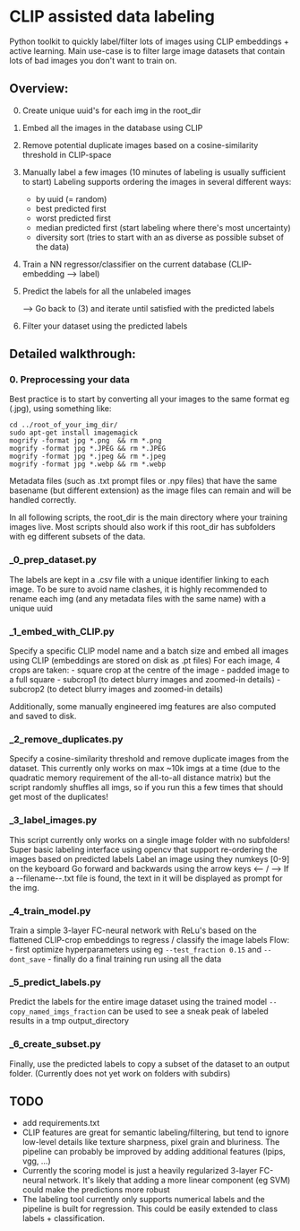 # CLIP assisted data labeling
Python toolkit to quickly label/filter lots of images using CLIP embeddings + active learning.
Main use-case is to filter large image datasets that contain lots of bad images you don't want to train on.

## Overview:
0. Create unique uuid's for each img in the root_dir
1. Embed all the images in the database using CLIP
2. Remove potential duplicate images based on a cosine-similarity threshold in CLIP-space
3. Manually label a few images (10 minutes of labeling is usually sufficient to start)
Labeling supports ordering the images in several different ways:
    - by uuid (= random)
    - best predicted first
    - worst predicted first
    - median predicted first (start labeling where there's most uncertainty)
    - diversity sort (tries to start with an as diverse as possible subset of the data)
4. Train a NN regressor/classifier on the current database (CLIP-embedding --> label)
5. Predict the labels for all the unlabeled images	

	--> Go back to (3) and iterate until satisfied with the predicted labels
6. Filter your dataset using the predicted labels


## Detailed walkthrough:

### 0. Preprocessing your data
Best practice is to start by converting all your images to the same format eg (.jpg), using something like:

```
cd ../root_of_your_img_dir/
sudo apt-get install imagemagick
mogrify -format jpg *.png  && rm *.png
mogrify -format jpg *.JPEG && rm *.JPEG
mogrify -format jpg *.jpeg && rm *.jpeg
mogrify -format jpg *.webp && rm *.webp
```

Metadata files (such as .txt prompt files or .npy files) that have the same basename (but different extension) as the image files can remain and will be handled correctly.

In all following scripts, the root_dir is the main directory where your training images live.
Most scripts should also work if this root_dir has subfolders with eg different subsets of the data.

### _0_prep_dataset.py
The labels are kept in a .csv file with a unique identifier linking to each image.
To be sure to avoid name clashes, it is highly recommended to rename each img (and any metadata files with the same name) with a unique uuid

### _1_embed_with_CLIP.py
Specify a specific CLIP model name and a batch size and embed all images using CLIP (embeddings are stored on disk as .pt files)
For each image, 4 crops are taken:
	- square crop at the centre of the image
	- padded image to a full square
	- subcrop1 (to detect blurry images and zoomed-in details)
	- subcrop2 (to detect blurry images and zoomed-in details)
	
Additionally, some manually engineered img features are also computed and saved to disk.
	
### _2_remove_duplicates.py
Specify a cosine-similarity threshold and remove duplicate images from the dataset.
This currently only works on max ~10k imgs at a time (due to the quadratic memory requirement of the all-to-all distance matrix)
but the script randomly shuffles all imgs, so if you run this a few times that should get most of the duplicates!

### _3_label_images.py
This script currently only works on a single image folder with no subfolders!
Super basic labeling interface using opencv that support re-ordering the images based on predicted labels
Label an image using they numkeys [0-9] on the keyboard
Go forward and backwards using the arrow keys <-- / -->
If a --filename--.txt file is found, the text in it will be displayed as prompt for the img.

### _4_train_model.py
Train a simple 3-layer FC-neural network with ReLu's based on the flattened CLIP-crop embeddings to regress / classify the image labels
Flow:
	- first optimize hyperparameters using eg `--test_fraction 0.15` and `--dont_save`
	- finally do a final training run using all the data

### _5_predict_labels.py
Predict the labels for the entire image dataset using the trained model
`--copy_named_imgs_fraction` can be used to see a sneak peak of labeled results in a tmp output_directory

### _6_create_subset.py
Finally, use the predicted labels to copy a subset of the dataset to an output folder.
(Currently does not yet work on folders with subdirs)

## TODO
- add requirements.txt
- CLIP features are great for semantic labeling/filtering, but tend to ignore low-level details like texture sharpness, pixel grain and bluriness.
The pipeline can probably be improved by adding additional features (lpips, vgg, ...)
- Currently the scoring model is just a heavily regularized 3-layer FC-neural network. It's likely that adding a more linear component (eg SVM) could make the predictions more robust
- The labeling tool currently only supports numerical labels and the pipeline is built for regression. This could be easily extended to class labels + classification.

